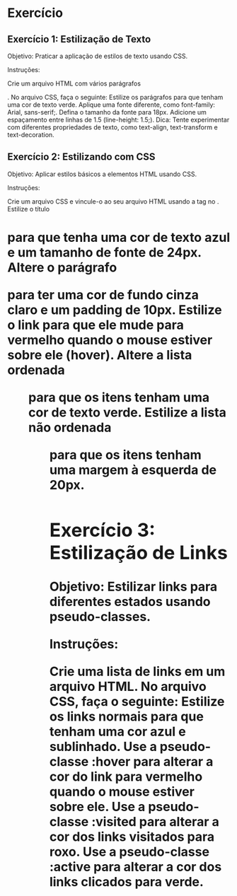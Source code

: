 # Exercício

## Exercício 1: Estilização de Texto

Objetivo: Praticar a aplicação de estilos de texto usando CSS.

Instruções:

Crie um arquivo HTML com vários parágrafos <p>.
No arquivo CSS, faça o seguinte:
Estilize os parágrafos para que tenham uma cor de texto verde.
Aplique uma fonte diferente, como font-family: Arial, sans-serif;.
Defina o tamanho da fonte para 18px.
Adicione um espaçamento entre linhas de 1.5 (line-height: 1.5;).
Dica: Tente experimentar com diferentes propriedades de texto, como text-align, text-transform e text-decoration.

## Exercício 2: Estilizando com CSS

Objetivo: Aplicar estilos básicos a elementos HTML usando CSS.

Instruções:

Crie um arquivo CSS e vincule-o ao seu arquivo HTML usando a tag <link> no <head>.
Estilize o título <h1> para que tenha uma cor de texto azul e um tamanho de fonte de 24px.
Altere o parágrafo <p> para ter uma cor de fundo cinza claro e um padding de 10px.
Estilize o link <a> para que ele mude para vermelho quando o mouse estiver sobre ele (hover).
Altere a lista ordenada <ol> para que os itens tenham uma cor de texto verde.
Estilize a lista não ordenada <ul> para que os itens tenham uma margem à esquerda de 20px.

## Exercício 3: Estilização de Links

Objetivo: Estilizar links para diferentes estados usando pseudo-classes.

Instruções:

Crie uma lista de links <a> em um arquivo HTML.
No arquivo CSS, faça o seguinte:
Estilize os links normais para que tenham uma cor azul e sublinhado.
Use a pseudo-classe :hover para alterar a cor do link para vermelho quando o mouse estiver sobre ele.
Use a pseudo-classe :visited para alterar a cor dos links visitados para roxo.
Use a pseudo-classe :active para alterar a cor dos links clicados para verde.
